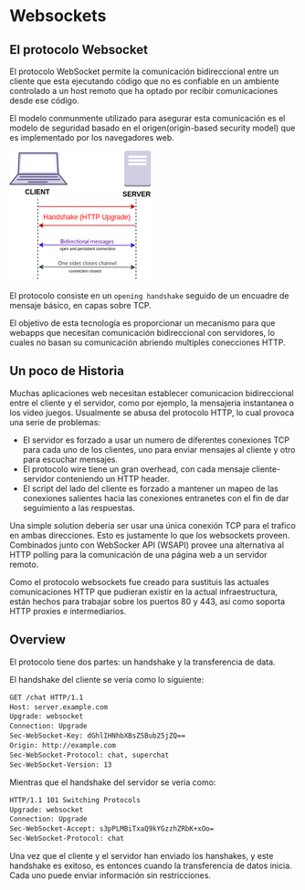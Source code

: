 # Websockets

## El protocolo Websocket

El protocolo WebSocket permite la comunicación bidireccional entre un cliente que esta ejecutando código que no es confiable en un ambiente controlado a un host remoto que ha optado por recibir comunicaciones desde ese código. 

El modelo conmunmente utilizado para asegurar esta comunicación es el modelo de seguridad basado en el origen(origin-based security model) que es implementado por los navegadores web.

![Websocket](images/Websocket_connection.png)

El protocolo consiste en un `opening handshake` seguido de un encuadre de mensaje básico, en capas sobre TCP.

El objetivo de esta tecnología es proporcionar un mecanismo para que webapps que necesitan comunicación bidireccional con servidores, lo cuales no basan su comunicación abriendo multiples conecciones HTTP.


## Un poco de Historia

Muchas aplicaciones web necesitan establecer comunicacion bidireccional entre el cliente y el servidor, como por ejemplo, la mensajeria instantanea o los video juegos. Usualmente se abusa del protocolo HTTP, lo cual provoca una serie de problemas:

- El servidor es forzado a usar un numero de diferentes conexiones TCP para cada uno de los clientes, uno para enviar mensajes al cliente y otro para escuchar mensajes.
- El protocolo wire tiene un gran overhead, con cada mensaje cliente-servidor conteniendo un HTTP header.
- El script del lado del cliente es forzado a mantener un mapeo de las conexiones salientes hacia las conexiones entranetes con el fin de dar seguimiento a las respuestas.


Una simple solution deberia ser usar una única conexión TCP para el trafico en ambas direcciones. Esto es justamente lo que los websockets proveen. Combinados junto con WebSocker API (WSAPI) provee una alternativa al HTTP polling para la comunicación de una página web a un servidor remoto.

Como el protocolo websockets fue creado para sustituis las actuales comunicaciones HTTP que pudieran existir en la actual infraestructura, están hechos para trabajar  sobre los puertos 80 y 443, asi como soporta HTTP proxies e intermediarios.


## Overview


El protocolo tiene dos partes: un handshake y la transferencia de data.

El handshake del cliente se veria como lo siguiente:

```html
GET /chat HTTP/1.1
Host: server.example.com
Upgrade: websocket
Connection: Upgrade
Sec-WebSocket-Key: dGhlIHNhbXBsZSBub25jZQ==
Origin: http://example.com
Sec-WebSocket-Protocol: chat, superchat
Sec-WebSocket-Version: 13
```

Mientras que el handshake del servidor se veria como:

```html
HTTP/1.1 101 Switching Protocols
Upgrade: websocket
Connection: Upgrade
Sec-WebSocket-Accept: s3pPLMBiTxaQ9kYGzzhZRbK+xOo=
Sec-WebSocket-Protocol: chat
```

Una vez que el cliente y el servidor han enviado los hanshakes, y este handshake es exitoso, es entonces cuando la transferencia de datos inicia.
Cada uno puede enviar información sin restricciones.